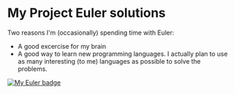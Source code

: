 My Project Euler solutions
=====

Two reasons I'm (occasionally) spending time with Euler:
- A good excercise for my brain
- A good way to learn new programming languages. I actually plan to use as many interesting (to me) languages as possible to solve the problems.

[![My Euler badge](https://projecteuler.net/profile/dkvasnicka.png)](https://projecteuler.net/progress=dkvasnicka)